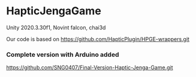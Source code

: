 # HapticJengaGame

Unity 2020.3.30f1, Novint falcon, chai3d

Our code is based on https://github.com/HapticPlugin/HPGE-wrappers.git

### Complete version with Arduino added
https://github.com/SNG0407/Final-Version-Haptic-Jenga-Game.git

